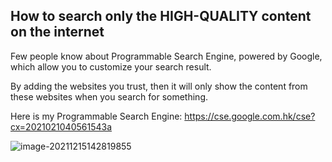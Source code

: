 ## How to search only the HIGH-QUALITY content on the internet



Few people know about Programmable Search Engine, powered by Google, which allow you to customize your search result.

By adding the websites you trust, then it will only show the content from these websites when you search for something.



Here is my Programmable Search Engine: https://cse.google.com.hk/cse?cx=2021021040561543a

![image-20211215142819855](https://user-images.githubusercontent.com/26051379/146135563-d28a59b1-e49d-460c-aa1a-3e33f3637259.png)



